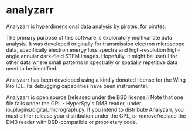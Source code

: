 analyzarr
=========

Analyzarr is hyperdimensional data analysis by pirates, for pirates.

The primary purpose of this software is exploratory multivariate data analysis.  It was developed
originally for transmission electron microscope data, specifically electron energy loss spectra
and high-resolution high-angle annular dark-field STEM images.  Hopefully, it might be useful for
other data where small patterns in spectrally or spatially repetitive data need to be identified.

Analyzarr has been developed using a kindly donated license for the Wing Pro IDE.  Its debugging capabilities have been instrumental.

Analyzarr is open source (released under the BSD license.)  Note that one file falls under the GPL - HyperSpy's DM3 reader, under io_plugins/digital_micrograph.py.  If you intend to distribute Analyzarr, you must either release your distribution under the GPL, or remove/replace the DM3 reader with BSD-compatible or proprietary code.

